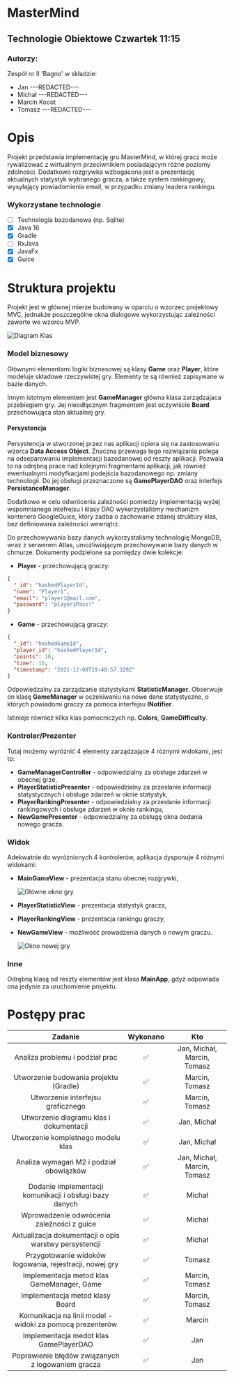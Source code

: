 # MasterMind

## Technologie Obiektowe Czwartek 11:15

### Autorzy:

Zespół nr II 'Bagno' w składzie:

- Jan ---REDACTED---
- Michał ---REDACTED---
- Marcin Kocot
- Tomasz ---REDACTED---

# Opis

Projekt przedstawia implementację gru MasterMind, w której gracz może rywalizować z wirtualnym przeciwnikiem posiadającym różne poziomy zdolności. Dodatkowo rozgrywka wzbogacona jest o prezentację aktualnych statystyk wybranego gracza, a także system rankingowy, wysyłający powiadomienia email, w przypadku zmiany leadera rankingu.

### Wykorzystane technologie

- [ ] Technologia bazodanowa (np. Sqlite)
- [x] Java 16
- [x] Gradle
- [ ] RxJava
- [x] JavaFx
- [x] Guice

# Struktura projektu

Projekt jest w głównej mierze budowany w oparciu o wzorzec projektowy MVC, jednakże poszczególne okna dialogowe wykorzystując zależności zawarte we wzorcu MVP.

![Diagram Klas](documentationImages/classDiagram.png)

### Model biznesowy

Głównymi elementami logiki biznesowej są klasy **Game** oraz **Player**, które modeluje składowe rzeczywistej gry. Elementy te są również zapisywane w bazie danych.

Innym istotnym elementem jest **GameManager** główna klasa zarządzajaca przebiegiem gry. Jej nieodłącznym fragmentem jest oczywiście **Board** przechowująca stan aktualnej gry.

#### Persystencja

Persystencja w stworzonej przez nas aplikacji opiera się na zastosowaniu wzorca **Data Access Object**. Znaczna przewaga
tego rozwiązania polega na odseparowaniu implementacji bazodanowej od reszty aplikacji. Pozwala to na odrębną prace nad
kolejnymi fragmentami aplikacji, jak również ewentualnymi modyfkacjami podejścia bazodanowego np. zmiany technologii. Do
jej obsługi przeznaczone są **GamePlayerDAO** oraz interfejs **PersistanceManager**.

Dodatkowo w celu odwrócenia zależności pomiedzy implementacją wyżej wspomnianego intefrejsu i klasy DAO wykorzystaliśmy
mechanizm kontenera GoogleGuice, który zadba o zachowanie zdanej struktury klas, bez definiowania zależności wewnątrz.

Do przechowywania bazy danych wykorzystaliśmy technologię MongoDB, wraz z serwerem Atlas, umożliwiającym przechowywanie
bazy danych w chmurze. Dokumenty podzielone sa pomiędzy dwie kolekcje:

- **Player** - przechowującą graczy:

```json
{
  "_id": "hashedPlayerId",
  "name": "Player1",
  "email": "player1@mail.com",
  "password": "player1Pass!"
}
```

- **Game** - przechowującą graczy:

```json
{
  "_id": "hashedGameId",
  "player_id": "hashedPlayerId",
  "points": 10,
  "time": 10,
  "timestamp": "2021-12-08T19:40:57.329Z"
}
```

Odpowiedzalny za zarządzanie statystykami **StatisticManager**. Obserwuje on klasę **GameManager** w oczekiwaniu na nowe dane statystyczne, o których powiadomi graczy za pomoca interfejsu **INotifier**.

Istinieje również kilka klas pomocniczych np. **Colors**, **GameDifficulty**.

### Kontroler/Prezenter

Tutaj możemy wyróżnić 4 elementy zarządzające 4 różnymi widokami, jest to:

- **GameManagerController** - odpowiedzialny za obsługe zdarzeń w obecnej grze,
- **PlayerStatisticPresenter** - odpowiedzialny za przesłanie informacji statystycznych i obsługe zdarzeń w oknie statystyk,
- **PlayerRankingPresenter** - odpowiedzialny za przesłanie informacji rankingowych i obsługe zdarzeń w oknie rankingu,
- **NewGamePresenter** - odpowiedzialny za obsługę okna dodania nowego gracza.

### Widok

Adekwatnie do wyróżnionych 4 kontrolerów, aplikacja dysponuje 4 różnymi widokami:

- **MainGameView** - prezentacja stanu obecnej rozgrywki,

  ![Główne okno gry](documentationImages/mainWindow.png)

- **PlayerStatisticView** - prezentacja statystyk gracza,
- **PlayerRankingView** - prezentacja rankingu graczy,
- **NewGameView** - możliwość prowadzenia danych o nowym graczu.

  ![Okno nowej gry](documentationImages/newGameWindow.png)

### Inne

Odrębną klasą od reszty elementów jest klasa **MainApp**, gdyż odpowiada ona jedynie za uruchomienie projektu.

# Postępy prac

|                          Zadanie                          | Wykonano |             Kto             |
| :-------------------------------------------------------: | :------: | :-------------------------: |
|              Analiza problemu i podział prac              |    ✅    | Jan, Michał, Marcin, Tomasz |
|          Utworzenie budowania projektu (Gradle)           |    ✅    |       Marcin, Tomasz        |
|             Utworzenie interfejsu graficznego             |    ✅    |       Marcin, Tomasz        |
|          Utworzenie diagramu klas i dokumentacji          |    ✅    |         Jan, Michał         |
|            Utworzenie kompletnego modelu klas             |    ✅    |         Jan, Michał         |
|          Analiza wymagań M2 i podział obowiązków          |    ✅    | Jan, Michał, Marcin, Tomasz |
|  Dodanie implementacji komunikacji i obsługi bazy danych  |    ✅    |           Michał            |
|        Wprowadzenie odwrócenia zależności z guice         |    ✅    |           Michał            |
|   Aktualizacja dokumentacji o opis warstwy persystencji   |    ✅    |           Michał            |
|  Przygotowanie widoków logowania, rejestracji, nowej gry  |    ✅    |           Tomasz            |
|        Implementacja metod klas GameManager, Game         |    ✅    |       Marcin, Tomasz        |
|              Implementacja metod klasy Board              |    ✅    |       Marcin, Tomasz        |
| Komunikacja na linii model - widoki za pomocą prezenterów |    ✅    |           Marcin            |
|          Implementacja medot klas GamePlayerDAO           |    ✅    |             Jan             |
|     Poprawienie błędów związanych z logowaniem gracza     |    ✅    |             Jan             |

